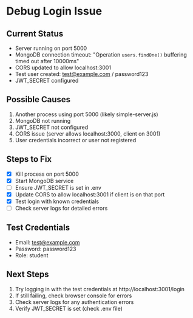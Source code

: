 # Debug Login Issue

## Current Status
- Server running on port 5000
- MongoDB connection timeout: "Operation `users.findOne()` buffering timed out after 10000ms"
- CORS updated to allow localhost:3001
- Test user created: test@example.com / password123
- JWT_SECRET configured

## Possible Causes
1. Another process using port 5000 (likely simple-server.js)
2. MongoDB not running
3. JWT_SECRET not configured
4. CORS issue (server allows localhost:3000, client on 3001)
5. User credentials incorrect or user not registered

## Steps to Fix
- [x] Kill process on port 5000
- [x] Start MongoDB service
- [ ] Ensure JWT_SECRET is set in .env
- [x] Update CORS to allow localhost:3001 if client is on that port
- [x] Test login with known credentials
- [ ] Check server logs for detailed errors

## Test Credentials
- Email: test@example.com
- Password: password123
- Role: student

## Next Steps
1. Try logging in with the test credentials at http://localhost:3001/login
2. If still failing, check browser console for errors
3. Check server logs for any authentication errors
4. Verify JWT_SECRET is set (check .env file)
